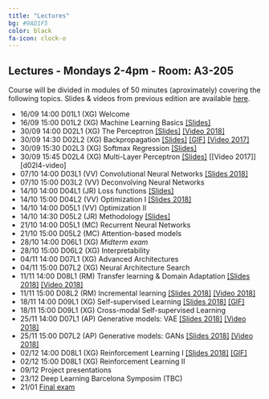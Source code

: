 ```yaml
---
title: "Lectures"
bg: #9AD1F5
color: black
fa-icon: clock-o
---
```


## Lectures - Mondays 2-4pm - Room: A3-205

Course will be divided in modules of 50 minutes (aproximately) covering the following topics. Slides & videos from previous edition are available [here](https://github.com/telecombcn-dl/lectures-all).

* 16/09 14:00 D01L1 (XG) Welcome   
* 16/09 15:00 D01L2 (XG) Machine Learning Basics [[Slides]][d01l2-slides]
* 30/09 14:00 D02L1 (XG) The Perceptron [[Slides]][d02l1-slides] [[Video 2018]][d01l2-video]
* 30/09 14:30 D02L2 (XG) Backpropagation [[Slides]][d02l2-slides] [[GIF]][d02l2-gif] [[Video 2017]][d02l2-video] 
* 30/09 15:30 D02L3 (XG) Softmax Regression [[Slides]][d02l3-slides]
* 30/09 15:45 D02L4 (XG) Multi-Layer Perceptron [[Slides]][d02l4-slides] [[Video 2017]][d02l4-video]
* 07/10 14:00 D03L1 (VV) Convolutional Neural Networks [[Slides 2018]][d03l1-slides]
* 07/10 15:00 D03L2 (VV) Deconvolving Neural Networks 
* 14/10 14:00 D04L1 (JR) Loss functions [[Slides]][d04l1-slides]
* 14/10 15:00 D04L2 (VV) Optimization I [[Slides 2018]][d03l2-slides]
* 14/10 14:00 D05L1 (VV) Optimization II 
* 14/10 14:30 D05L2 (JR) Methodology [[Slides]][d05l2-slides]
* 21/10 14:00 D05L1 (MC) Recurrent Neural Networks 
* 21/10 15:00 D05L2 (MC) Attention-based models
* 28/10 14:00 D06L1 (XG) *Midterm exam*
* 28/10 15:00 D06L2 (XG) Interpretability
* 04/11 14:00 D07L1 (XG) Advanced Architectures
* 04/11 15:00 D07L2 (XG) Neural Architecture Search
* 11/11 14:00 D08L1 (RM) Transfer learning & Domain Adaptation [[Slides 2018]][d05l1-slides] [[Video 2018]][d05l1-video]
* 11/11 15:00 D08L2 (RM) Incremental learning [[Slides 2018]][d06l1-slides] [[Video 2018]][d06l1-video]
* 18/11 14:00 D09L1 (XG) Self-supervised Learning [[Slides 2018]][d04l2-slides] [[GIF]][d04l2-gif]
* 18/11 15:00 D09L1 (XG) Cross-modal Self-supervised Learning 
* 25/11 14:00 D07L1 (AP) Generative models: VAE [[Slides 2018]][d07l1-slides] [[Video 2018]][d07l1-video]
* 25/11 15:00 D07L2 (AP) Generative models: GANs [[Slides 2018]][d09l1-slides] [[Video 2018]][d09l1-video] 
* 02/12 14:00 D08L1 (XG) Reinforcement Learning I [[Slides 2018]][d11l1-slides] [[GIF]][d11l1-gif]
* 02/12 15:00 D08L1 (XG) Reinforcement Learning II 
* 09/12 Project presentations
* 23/12 Deep Learning Barcelona Symposim (TBC)
* 21/01 [Final exam](https://telecos.upc.edu/ca/estudis/curs-actual/horaris-aules-i-calendaris/calendari-dexamens)

[d01l2-slides]: https://github.com/telecombcn-dl/dlai-2019/raw/master/slides/dlai_2019_d01l2_ml.pdf
[d01l2-video]: https://www.youtube.com/watch?v=cshjMqYJrTo

[d02l1-slides]: https://github.com/telecombcn-dl/dlai-2019/raw/master/slides/dlai_2019_d02l1_perceptron.pdf

[d02l2-slides]: https://github.com/telecombcn-dl/dlai-2019/raw/master/slides/dlai_2019_d02l2_backprop.pdf
[d02l2-gif]: https://github.com/telecombcn-dl/dlai-2019/raw/master/slides/dlai_2019_d02l2_backprop.gif
[d02l2-video]: https://www.youtube.com/watch?v=uub_hqDlqjc

[d02l3-slides]: https://github.com/telecombcn-dl/dlai-2019/raw/master/slides/dlai_2019_d02l3_softmax.pdf

[d02l4-slides]: https://github.com/telecombcn-dl/dlai-2019/raw/master/slides/dlai_2019_d02l4_mlp.pdf
[d02l4-videos]: https://youtu.be/F03UEq8yVkI

[d03l1-slides]: https://www.slideshare.net/xavigiro/convolutional-neural-networks-veronica-vilaplana-upc-barcelona-2018
[d03l2-slides]: https://www.slideshare.net/xavigiro/optimization-for-neural-network-training-veronica-vilaplana-upc-barcelona-2018

[d04l1-slides]: https://github.com/telecombcn-dl/dlai-2019/raw/master/slides/dlai_2019_d04l1_losses.pdf

[d04l2-gif]: https://github.com/telecombcn-dl/2018-dlai/raw/master/gifs/dlai2018-d04l2-LearningWithoutAnnotations.gif
[d04l2-slides]: https://www.slideshare.net/xavigiro/deep-learning-without-annotations-xavier-giro-upc-barcelona-2018


[d05l1-slides]: https://www.slideshare.net/xavigiro/transfer-learning-and-domain-adaptation-ramon-morros-upc-2018
[d05l1-video]: https://youtu.be/ik_Up56bWLE

[d05l2-slides]: https://github.com/telecombcn-dl/dlai-2019/raw/master/slides/dlai_2019_d05l2_methodology.pdf
[d05l2-video]: https://youtu.be/HBeevCctYXM

[d06l1-slides]: https://www.slideshare.net/xavigiro/lifelong-incremental-deep-learning-ramon-morros-upc-barcelona-2018
[d06l1-video]: https://youtu.be/OLPZ398cK8c

[d07l1-slides]: https://www.slideshare.net/xavigiro/variational-autoencoders-vae-santiago-pascual-upc-barcelona-2018
[d07l1-video]: https://youtu.be/nSyj85PbhkI

[d09l1-slides]: https://www.slideshare.net/xavigiro/generative-adversarial-networks-gan-santiago-pascual-upc-barcelona-2018
[d09l1-video]: https://youtu.be/b3CI46RSOjU

[d09l2-slides]: https://www.slideshare.net/xavigiro/pixelcnn-wavenet-normalizing-flows-santiago-pascual-upc-barcelona-2018
[d09l2-video]: https://youtu.be/7XRpVKpbxq8
[d09l2-gif]: https://github.com/telecombcn-dl/2018-dlai/raw/master/gifs/dlai2018-d09l2-likelihood.gif

[d11l1-slides]: https://www.slideshare.net/xavigiro/reinforcement-learning-reloaded-xavier-girinieto-upc-barcelona-2018
[d11l1-gif]: https://github.com/telecombcn-dl/2018-dlai/raw/master/gifs/dlai2018-d11l1-RL.gif
